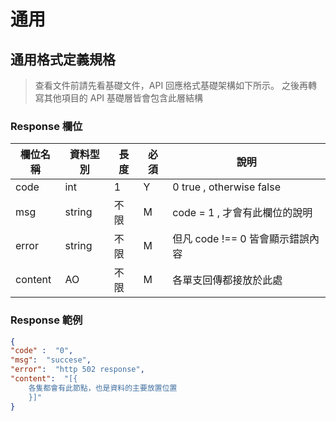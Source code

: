 # 通用

## 通用格式定義規格

> 查看文件前請先看基礎文件，API 回應格式基礎架構如下所示。
> 之後再轉寫其他項目的 API 基礎層皆會包含此層結構

### Response 欄位

| 欄位名稱 | 資料型別 | 長度 | 必須 | 說明                             |
| -------- | -------- | ---- | ---- | -------------------------------- |
| code     | int      | 1    | Y    | 0 true , otherwise false         |
| msg      | string   | 不限 | M    | code = 1 , 才會有此欄位的說明    |
| error    | string   | 不限 | M    | 但凡 code !== 0 皆會顯示錯誤內容 |
| content  | AO       | 不限 | M    | 各單支回傳都接放於此處           |

### Response 範例

```json
{
"code" :  "0",
"msg":  "succese",
"error":  "http 502 response",
"content":  "[{
    各隻都會有此節點，也是資料的主要放置位置
    }]"
}
```
